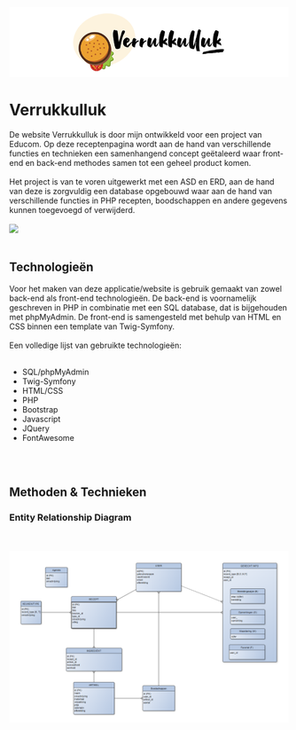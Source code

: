 <img src="assets/img/banner-v1.png">
<h1>Verrukkulluk</h1>
De website Verrukkulluk is door mijn ontwikkeld voor een project van Educom. Op deze receptenpagina wordt aan de hand van verschillende functies en technieken een samenhangend concept geëtaleerd waar front-end en back-end methodes samen tot een geheel product komen.
<br><br>
Het project is van te voren uitgewerkt met een ASD en ERD, aan de hand van deze is zorgvuldig een database opgebouwd waar aan de hand van verschillende functies in PHP recepten, boodschappen en andere gegevens kunnen toegevoegd of verwijderd. 
<br><br>
<img src="assets/screenshots/homepage.png">
<br><br>
<h2>Technologieën </h2>
Voor het maken van deze applicatie/website is gebruik gemaakt van zowel back-end als front-end technologieën. De back-end is voornamelijk geschreven in PHP in combinatie met een SQL database, dat is bijgehouden met phpMyAdmin. De front-end is samengesteld met behulp van HTML en CSS binnen een template van Twig-Symfony.
<br><br>
Een volledige lijst van gebruikte technologieën:
<br><br>
<ul>
    <li>SQL/phpMyAdmin</li>
    <li>Twig-Symfony</li>
    <li>HTML/CSS</li>
    <li>PHP</li>
    <li>Bootstrap</li>
    <li>Javascript</li>
    <li>JQuery</li>
    <li>FontAwesome</li>
</ul>
<br><br>
<h2>Methoden & Technieken</h2>
<h3>Entity Relationship Diagram</h3>
<br><br>
<img src="assets/screenshots/ERD.png">
<br><br>
